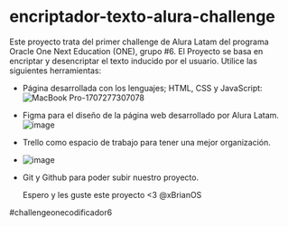 # encriptador-texto-alura-challenge

Este proyecto trata del primer challenge de Alura Latam del programa Oracle One Next Education (ONE), grupo #6. El Proyecto se basa en encriptar y desencriptar el texto inducido por el usuario. Utilice las siguientes herramientas:

- Página desarrollada con los lenguajes; HTML, CSS y JavaScript:
![MacBook Pro-1707277307078](https://github.com/xBrianOS/encriptador-texto-alura-challenge/assets/124181472/4bd30137-2ba9-4797-86a4-ba9734b4732c)

- Figma para el diseño de la página web desarrollado por Alura Latam.
![image](https://github.com/xBrianOS/encriptador-texto-alura-challenge/assets/124181472/f39b8bfe-a480-4a9a-ba59-f4a813cf3186)

- Trello como espacio de trabajo para tener una mejor organización.
- ![image](https://github.com/xBrianOS/encriptador-texto-alura-challenge/assets/124181472/f2086958-4bb6-4ca5-9a5d-e855ea6144b6)

- Git y Github para poder subir nuestro proyecto.

  Espero y les guste este proyecto <3
  @xBrianOS

#challengeonecodificador6
